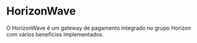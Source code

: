 # HorizonWave
O HorizonWave é um gateway de pagamento integrado no grupo Horizon com vários benefícios implementados.
